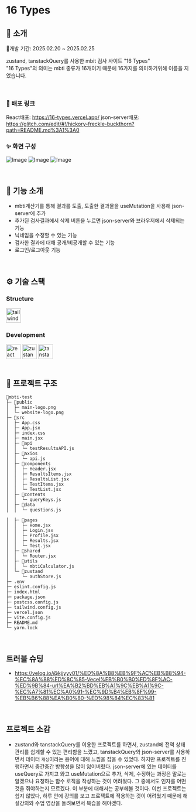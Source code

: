 # 16 Types

</div> 

## 📝 소개
📅개발 기간: 2025.02.20 ~ 2025.02.25

zustand, tanstackQuery를 사용한  mbit 검사 사이트 "16 Types"<br/>
"16 Types"의 의미는 mbti 종류가 16개이기 때문에 16가지를 의미하기위해 이름을 지었습니다.

<br />

### 💬 배포 링크
React배포: https://16-types.vercel.app/
json-server배포: https://glitch.com/edit/#!/hickory-freckle-buckthorn?path=README.md%3A1%3A0

### ✨ 화면 구성
![Image](https://github.com/user-attachments/assets/15caef2f-03fc-4b88-baba-eb70433980dd)
![Image](https://github.com/user-attachments/assets/6639b312-08c1-4a59-93ad-038189fc08f1)
![Image](https://github.com/user-attachments/assets/fff90c2a-b78b-4789-880f-e4d92460c708)


<br />

## 📄 기능 소개
- mbti계산기를 통해 결과를 도출, 도출한 결과물을 useMutation을 사용해 json-server에 추가
- 추가된 검사결과에서 삭제 버튼을 누르면 json-server와 브라우저에서 삭제되는 기능
- 닉네임을 수정할 수 있는 기능
- 검사한 결과에 대해 공개/비공개할 수 있는 기능
- 로그인/로그아웃 기능

<br />

## ⚙ 기술 스택

### Structure
<div>
  <img src="https://cdn.jsdelivr.net/gh/devicons/devicon/icons/tailwindcss/tailwindcss-original-wordmark.svg" height="40" alt="tailwindcss logo"  />
</div>
    
### Development
<div>
  <img src="https://cdn.jsdelivr.net/gh/devicons/devicon/icons/react/react-original.svg" height="40" alt="react logo"  />
  <img src="https://user-images.githubusercontent.com/958486/218346783-72be5ae3-b953-4dd7-b239-788a882fdad6.svg" height="40" alt="zustand logo"  />
  <img src="https://i.ibb.co/hF6tvRw5/react-query-seeklogo.png" height="40" alt="tanstack-query-logo"  />
</div>


<br />

## 📁 프로젝트 구조
```
📁mbti-test
├─ 📁public
│  ├─ main-logo.png
│  └─ website-logo.png
├─ 📁src
│  ├─ App.css
│  ├─ App.jsx
│  ├─ index.css
│  ├─ main.jsx
│  ├─ 📁api
│  │  └─ testResultsAPI.js
│  ├─ 📁axios
│  │  └─ api.js
│  ├─ 📁components
│  │  ├─ Header.jsx
│  │  ├─ ResultsItems.jsx
│  │  ├─ ResultsList.jsx
│  │  ├─ TestItems.jsx
│  │  └─ TestList.jsx
│  ├─ 📁contents
│  │  └─ queryKeys.js
│  ├─ 📁data
│  │  └─ questions.js

│  ├─ 📁pages
│  │  ├─ Home.jsx
│  │  ├─ Login.jsx
│  │  ├─ Profile.jsx
│  │  ├─ Results.jsx
│  │  └─ Test.jsx
│  ├─ 📁shared
│  │  └─ Router.jsx
│  ├─ 📁utils
│  │  └─ mbtiCalculator.js
│  └─ 📁zustand
│     └─ authStore.js
├─ .env
├─ eslint.config.js
├─ index.html
├─ package.json
├─ postcss.config.js
├─ tailwind.config.js
├─ vercel.json
├─ vite.config.js
├─ README.md
└─ yarn.lock
```
<br />

## 트러블 슈팅
- https://velog.io/@kjjyyy01/%ED%8A%B8%EB%9F%AC%EB%B8%94-%EC%8A%88%ED%8C%85-Vecel%EB%B0%B0%ED%8F%AC-%ED%9B%84-url%EA%B2%BD%EB%A1%9C%EB%A1%9C-%EC%A7%81%EC%A0%91-%EC%9D%B4%EB%8F%99-%EB%B6%88%EA%B0%80-%ED%98%84%EC%83%81

<br />

## 프로젝트 소감
- zustand와 tanstackQuery를 이용한 프로젝트를 하면서, zustand에 전역 상태 관리를 쉽게할 수 있는 편리함을 느꼈고, tanstackQuery와 json-server를 사용하면서 데이터 `캐싱`이라는 용어에 대해 느낌을 잡을 수 있었다. 하지만 프로젝트를 진행하면서 중간중간 방향성을 많이 잃어버렸다. json-server에 있는 데이터를 useQuery로 가지고 와고 useMutation으로 추가, 삭제, 수정하는 과정은 말로는 알겠으나 요청하는 함수 로직을 작성하는 것이 어려웠다. 그 중에서도 인자를 어떤 것을 줘야하는지 모르겠다. 이 부분에 대해서는 공부헤볼 것이다. 이번 프로젝트는 쉽지 않았다, 하루 안에 강의를 보고 프로젝트에 적용하는 것이 어려웠기 때문에 해설강의와 수업 영상을 돌려보면서 복습을 해야겠다.
